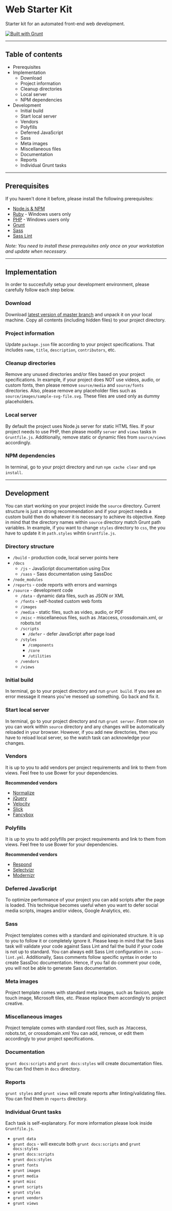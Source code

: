# Web Starter Kit
Starter kit for an automated front-end web development.

[![Built with Grunt](https://cdn.gruntjs.com/builtwith.png)](http://gruntjs.com/)

---

## Table of contents

+ Prerequisites
+ Implementation
    + Download
    + Project information
    + Cleanup directories
    + Local server
    + NPM dependencies
+ Development
    + Initial build
    + Start local server
    + Vendors
    + Polyfills
    + Deferred JavaScript
    + Sass
    + Meta images
    + Miscellaneous files
    + Documentation
    + Reports
    + Individual Grunt tasks

---

## Prerequisites

If you haven't done it before, please install the following prerequisites:

* [Node.js & NPM](http://nodejs.org/)
* [Ruby](http://rubyinstaller.org/) - Windows users only
* [PHP](http://php.net/manual/en/install.windows.php) - Windows users only
* [Grunt](http://gruntjs.com/)
* [Sass](http://sass-lang.com/)
* [Sass Lint](https://github.com/causes/scss-lint)

*Note: You need to install these prerequisites only once on your workstation and update when necessary.*

---

## Implementation

In order to succesfully setup your development environment, please carefully follow each step below.

### Download

Download [latest version of master branch](https://github.com/KrisOlszewski/web-starter-kit/archive/master.zip) and unpack it on your local machine. Copy all contents (including hidden files) to your project directory.

### Project information

Update `package.json` file according to your project specifications. That includes `name`, `title`, `description`, `contributors`, etc.

### Cleanup directories

Remove any unused directories and/or files based on your project specifications. In example, if your project does NOT use videos, audio, or custom fonts, then please remove `source/media` and `source/fonts` directories. Also, please remove any placeholder files such as `source/images/sample-svg-file.svg`. These files are used only as dummy placeholders.

### Local server

By default the project uses Node.js server for static HTML files. If your project needs to use PHP, then please modify `server` and `views` tasks in `Gruntfile.js`. Additionally, remove static or dynamic files from `source/views` accordingly.

### NPM dependencies

In terminal, go to your projct directory and run `npm cache clear` and `npm install`.

---

## Development

You can start working on your project inside the `source` directory. Current structure is just a strong recommendation and if your project needs a custom build then do whatever it is necessary to achieve its objective. Keep in mind that the directory names within `source` directory match Grunt path variables. In example, if you want to change `styles` directory to `css`, the you have to update it in `path.styles` wihtin `Gruntfile.js`.

### Directory structure

+ `/build` - production code, local server points here
+ `/docs`
    + `/js` - JavaScript documentation using Dox
    + `/sass` - Sass documentation using SassDoc
+ `/node_modules`
+ `/reports` - code reports with errors and warnings
+ `/source` - development code
    + `/data` - dynamic data files, such as JSON or XML
    + `/fonts` - self-hosted custom web fonts
    + `/images`
    + `/media` - static files, such as video, audio, or PDF
    + `/misc` - miscellaneous files, such as .htaccess, crossdomain.xml, or robots.txt
    + `/scripts`
        + `/defer` - defer JavaScript after page load
    + `/styles`
        + `/components`
        + `/core`
        + `/utilities`
    + `/vendors`
    + `/views`

### Initial build

In terminal, go to your project directory and run `grunt build`. If you see an error message it means you've messed up something. Go back and fix it.

### Start local server

In terminal, go to your project directory and run `grunt server`. From now on you can work within `source` directory and any changes will be automatically reloaded in your browser. However, if you add new directories, then you have to reload local server, so the watch task can acknowledge your changes.

### Vendors

It is up to you to add vendors per project requirements and link to them from views. Feel free to use Bower for your dependencies.

**Recommended vendors**
* [Normalize](http://necolas.github.io/normalize.css/)
* [jQuery](http://jquery.com/)
* [Velocity](http://julian.com/research/velocity/)
* [Slick](http://kenwheeler.github.io/slick/)
* [Fancybox](http://fancyapps.com/fancybox/)

### Polyfills

It is up to you to add polyfills per project requirements and link to them from views. Feel free to use Bower for your dependencies.

**Recommended vendors**
* [Respond](https://github.com/scottjehl/Respond)
* [Selectvizr](http://selectivizr.com/)
* [Modernizr](http://modernizr.com/)

### Deferred JavaScript

To optimize performance of your project you can add scripts after the page is loaded. This technique becomes useful when you want to defer social media scripts, images and/or videos, Google Analytics, etc.

### Sass

Project templates comes with a standard and opinionated structure. It is up to you to follow it or completely ignore it. Please keep in mind that the Sass task will validate your code against Sass Lint and fail the build if your code is not up to standard. You can always edit Sass Lint configuration in `.scss-lint.yml`. Additionally, Sass comments follow specific syntax in order to create SassDoc documentation. Hence, if you fail do comment your code, you will not be able to generate Sass documentation.

### Meta images

Project template comes with standard meta images, such as favicon, apple touch image, Microsoft tiles, etc. Please replace them accordingly to project creative.

### Miscellaneous images

Project template comes with standard root files, such as .htaccess, robots.txt, or crossdomain.xml You can add, remove, or edit them accordingly to your project specifications.

### Documentation

`grunt docs:scripts` and `grunt docs:styles` will create documentation files. You can find them in `docs` directory.

### Reports

`grunt styles` and `grunt views` will create reports after linting/validating files. You can find them in `reports` directory.

### Individual Grunt tasks

Each task is self-explanatory. For more information please look inside `Gruntfile.js`.

* `grunt data`
* `grunt docs` - will execute both `grunt docs:scripts` and `grunt docs:styles`
* `grunt docs:scripts`
* `grunt docs:styles`
* `grunt fonts`
* `grunt images`
* `grunt media`
* `grunt misc`
* `grunt scripts`
* `grunt styles`
* `grunt vendors`
* `grunt views`
